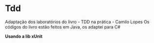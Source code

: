 # Tdd
Adaptação dos laboratórios do livro - TDD na prática - Camilo Lopes
Os códigos do livro estão feitos em Java, os adaptei para C#

**Usando a lib xUnit**

